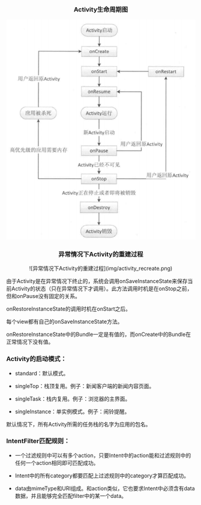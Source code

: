 ### <center>Activity生命周期图</center>

![](img/activity_life_cycle.png)

### <center>异常情况下Activity的重建过程</center>

<center>![异常情况下Activity的重建过程](img/activity_recreate.png)</center>

由于Activity是在异常情况下终止的，系统会调用onSaveInstanceState来保存当前Activity的状态（只在异常情况下才调用）。此方法调用时机是在onStop之前，但和onPause没有固定的关系。

onRestoreInstanceState的调用时机在onStart之后。

每个view都有自己的onSaveInstanceState方法。

onRestoreInstanceState中的Bundle一定是有值的，而onCreate中的Bundle在正常情况下没有值。

### Activity的启动模式：

- standard：默认模式。

- singleTop：栈顶复用。例子：新闻客户端的新闻内容页面。

- singleTask：栈内复用。例子：浏览器的主界面。

- singleInstance：单实例模式。例子：闹铃提醒。

默认情况下，所有Activity所需的任务栈的名字为应用的包名。

### IntentFilter匹配规则：
- 一个过滤规则中可以有多个action，只要Intent中的action能和过滤规则中的任何一个action相同即可匹配成功。

- Intent中的所有category都要匹配上过滤规则中的category才算匹配成功。

- data由mimeType和URI组成。和action类似，它也要求Intent中必须含有data数据，并且能够完全匹配filter中的某一个data。


